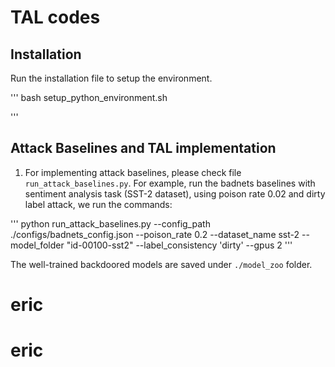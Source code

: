 # TAL codes


## Installation

Run the installation file to setup the environment. 

'''
bash setup_python_environment.sh

'''


## Attack Baselines and TAL implementation

1. For implementing attack baselines, please check file `run_attack_baselines.py`. For example, run the badnets baselines with sentiment analysis task (SST-2 dataset), using poison rate 0.02 and dirty label attack, we run the commands:

'''
python run_attack_baselines.py --config_path ./configs/badnets_config.json --poison_rate 0.2 --dataset_name sst-2 --model_folder "id-00100-sst2" --label_consistency 'dirty' --gpus 2
'''

The well-trained backdoored models are saved under `./model_zoo` folder.


# eric
# eric
